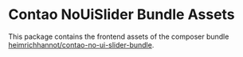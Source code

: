 # Contao NoUiSlider Bundle Assets

This package contains the frontend assets of the composer bundle [heimrichhannot/contao-no-ui-slider-bundle](https://github.com/heimrichhannot/contao-no-ui-slider-bundle).